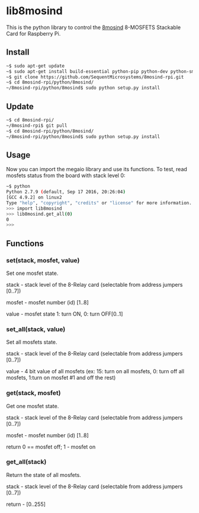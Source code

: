 # lib8mosind

This is the python library to control the [8mosind](https://sequentmicrosystems.com/index.php?route=product/product&path=33&product_id=69) 8-MOSFETS Stackable Card for Raspberry Pi.

## Install

```bash
~$ sudo apt-get update
~$ sudo apt-get install build-essential python-pip python-dev python-smbus git
~$ git clone https://github.com/SequentMicrosystems/8mosind-rpi.git
~$ cd 8mosind-rpi/python/8mosind/
~/8mosind-rpi/python/8mosind$ sudo python setup.py install
```
## Update

```bash
~$ cd 8mosind-rpi/
~/8mosind-rpi$ git pull
~$ cd 8mosind-rpi/python/8mosind/
~/8mosind-rpi/python/8mosind$ sudo python setup.py install
```

## Usage 

Now you can import the megaio library and use its functions. To test, read mosfets status from the board with stack level 0:

```bash
~$ python
Python 2.7.9 (default, Sep 17 2016, 20:26:04)
[GCC 4.9.2] on linux2
Type "help", "copyright", "credits" or "license" for more information.
>>> import lib8mosind
>>> lib8mosind.get_all(0)
0
>>>
```

## Functions

### set(stack, mosfet, value)
Set one mosfet state.

stack - stack level of the 8-Relay card (selectable from address jumpers [0..7])

mosfet - mosfet number (id) [1..8]

value - mosfet state 1: turn ON, 0: turn OFF[0..1]


### set_all(stack, value)
Set all mosfets state.

stack - stack level of the 8-Relay card (selectable from address jumpers [0..7])

value - 4 bit value of all mosfets (ex: 15: turn on all mosfets, 0: turn off all mosfets, 1:turn on mosfet #1 and off the rest)

### get(stack, mosfet)
Get one mosfet state.

stack - stack level of the 8-Relay card (selectable from address jumpers [0..7])

mosfet - mosfet number (id) [1..8]

return 0 == mosfet off; 1 - mosfet on

### get_all(stack)
Return the state of all mosfets.

stack - stack level of the 8-Relay card (selectable from address jumpers [0..7])

return - [0..255]
